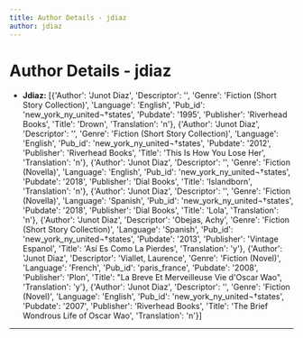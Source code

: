 ```yaml
---
title: Author Details - jdiaz
author: jdiaz
---
```


# Author Details - jdiaz

<ul>
    <li><strong>Jdiaz:</strong> [{'Author': 'Junot Diaz', 'Descriptor': '', 'Genre': 'Fiction (Short Story Collection)', 'Language': 'English', 'Pub_id': 'new_york_ny_united¬†states', 'Pubdate': '1995', 'Publisher': 'Riverhead Books', 'Title': 'Drown', 'Translation': 'n'}, {'Author': 'Junot Diaz', 'Descriptor': '', 'Genre': 'Fiction (Short Story Collection)', 'Language': 'English', 'Pub_id': 'new_york_ny_united¬†states', 'Pubdate': '2012', 'Publisher': 'Riverhead Books', 'Title': 'This Is How You Lose Her', 'Translation': 'n'}, {'Author': 'Junot Diaz', 'Descriptor': '', 'Genre': 'Fiction (Novella)', 'Language': 'English', 'Pub_id': 'new_york_ny_united¬†states', 'Pubdate': '2018', 'Publisher': 'Dial Books', 'Title': 'Islandborn', 'Translation': 'n'}, {'Author': 'Junot Diaz', 'Descriptor': '', 'Genre': 'Fiction (Novella)', 'Language': 'Spanish', 'Pub_id': 'new_york_ny_united¬†states', 'Pubdate': '2018', 'Publisher': 'Dial Books', 'Title': 'Lola', 'Translation': 'n'}, {'Author': 'Junot Diaz', 'Descriptor': 'Obejas, Achy', 'Genre': 'Fiction (Short Story Collection)', 'Language': 'Spanish', 'Pub_id': 'new_york_ny_united¬†states', 'Pubdate': '2013', 'Publisher': 'Vintage Espanol', 'Title': 'Así Es Como La Pierdes', 'Translation': 'y'}, {'Author': 'Junot Diaz', 'Descriptor': 'Viallet, Laurence', 'Genre': 'Fiction (Novel)', 'Language': 'French', 'Pub_id': 'paris_france', 'Pubdate': '2008', 'Publisher': 'Plon', 'Title': "La Breve Et Merveilleuse Vie d'Oscar Wao", 'Translation': 'y'}, {'Author': 'Junot Diaz', 'Descriptor': '', 'Genre': 'Fiction (Novel)', 'Language': 'English', 'Pub_id': 'new_york_ny_united¬†states', 'Pubdate': '2007', 'Publisher': 'Riverhead Books', 'Title': 'The Brief Wondrous Life of Oscar Wao', 'Translation': 'n'}]</li>
</ul>
<hr>